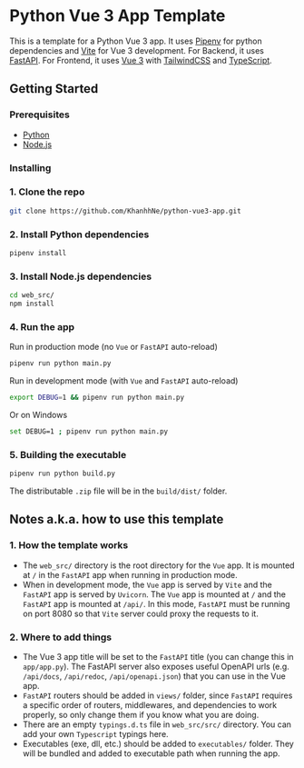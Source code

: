 # Python Vue 3 App Template

This is a template for a Python Vue 3 app. It uses [Pipenv](https://pipenv.pypa.io/en/latest/) for python dependencies
and [Vite](https://vitejs.dev/) for Vue 3 development. For Backend, it uses [FastAPI](https://fastapi.tiangolo.com/).
For Frontend, it uses [Vue 3](https://v3.vuejs.org/) with [TailwindCSS](https://tailwindcss.com/)
and [TypeScript](https://www.typescriptlang.org/).

## Getting Started

### Prerequisites

- [Python](https://www.python.org/downloads/)
- [Node.js](https://nodejs.org/en/)

### Installing

### 1. Clone the repo

```sh
git clone https://github.com/KhanhhNe/python-vue3-app.git
```

### 2. Install Python dependencies

```sh
pipenv install
```

### 3. Install Node.js dependencies

```sh
cd web_src/
npm install
```

### 4. Run the app

Run in production mode (no `Vue` or `FastAPI` auto-reload)

```sh
pipenv run python main.py
```

Run in development mode (with `Vue` and `FastAPI` auto-reload)

```sh
export DEBUG=1 && pipenv run python main.py
```

Or on Windows

```sh
set DEBUG=1 ; pipenv run python main.py
```

### 5. Building the executable

```sh
pipenv run python build.py
```

The distributable `.zip` file will be in the `build/dist/` folder.

## Notes a.k.a. how to use this template

### 1. How the template works

- The `web_src/` directory is the root directory for the `Vue` app. It is mounted at `/` in the `FastAPI` app when
  running in production mode.
- When in development mode, the `Vue` app is served by `Vite` and the `FastAPI` app is served by `Uvicorn`. The `Vue`
  app is mounted at `/` and the `FastAPI` app is mounted at `/api/`. In this mode, `FastAPI` must be running on port
  8080 so that `Vite` server could proxy the requests to it.

### 2. Where to add things

- The Vue 3 app title will be set to the `FastAPI` title (you can change this in `app/app.py`). The FastAPI server also
  exposes useful OpenAPI urls (e.g. `/api/docs`, `/api/redoc`, `/api/openapi.json`) that you can use in the Vue app.
- `FastAPI` routers should be added in `views/` folder, since `FastAPI` requires a specific order of routers,
  middlewares, and dependencies to work properly, so only change them if you know what you are doing.
- There are an empty `typings.d.ts` file in `web_src/src/` directory. You can add your own `Typescript` typings here.
- Executables (exe, dll, etc.) should be added to `executables/` folder. They will be bundled and added to executable
  path when running the app.
